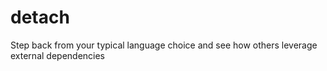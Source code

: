 # detach
Step back from your typical language choice and see how others leverage external dependencies
